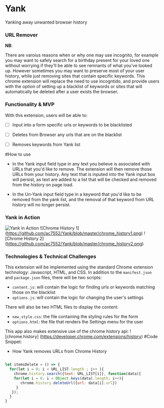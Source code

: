 # Yank

Yanking away unwanted browser history

### URL Remover

**NB**:

There are varoius reasons when or why one may use incognito, for example you may want to safely search for a birthday present for your loved one without worrying if they'll be able to see remnants of what you've looked up. However sometimes you may want to preserve most of your user history, while just removing sites that contain specific keywords. This chrome extension will replace the need to use incogntido, and provide users with the option of setting up a blacklist of keywords or sites that will automatically be deleted after a user exists the browser.




### Functionality & MVP

With this extension, users will be able to:

- [ ] Input into a form specific urls or keywords to be blacklisted
- [ ] Deletes from Browser any urls that are on the blacklist
- [ ] Removes keywords from Yank list 


#How to use

  - In the Yank input field type in any text you believe is associated  with URLs that you'd like to remove. The extension will then remove those URLs from your history. Any text that is inputed into the Yank input box will persist, as text are added to a list that will be checked and removed from the history on page load.

- In the Un-Yank input field type in a keyword that you'd like to be removed from the yank list, and the removal of that keyword from URL history will no longer persist.


### Yank in Action

![Yank in Action](https://github.com/ac7552/Yank/blob/master/Yank_in_action.png)
![Chrome History 1] (https://github.com/ac7552/Yank/blob/master/chrome_history1.png)
![Chrome History 2] (https://github.com/ac7552/Yank/blob/master/chrome_history2.png)

### Technologies & Technical Challenges

This extension will be implemented using the standard Chrome extension technology: Javascript, HTML, and CSS.  In addition to the `manifest.json` and `package.json` files, there will be two scripts:

- `content.js`: will contain the logic for finding urls or keywords matching those on the blacklist
- `options.js`: will contain the logic for changing the user's settings

There will also be two HTML files to display the content:

- `new_style.css`: the file containing the styling rules for the form
- `options.html`: the file that renders the Settings menu for the user

This app also makes extensive use of the chrome history api: 
![chrome.history] (https://developer.chrome.com/extensions/history)
#Code Snippet:
  - How Yank removes URLs from Chrome History
````Javascript

let itemsDelete = () => {
  for(let i = 0; i < URL_LIST.length ; i++ ){
    chrome.history.search({text: URL_LIST[i]}, function(data){
    for(let i = 0; i < Object.keys(data).length; i++){
       chrome.history.deleteUrl({url: data[i].url})
     }
   });
  }
}

````

<!-- ### Implementation Timeline

**Day 1**: Get started on the infrastructure of the extension, following <a href="https://developer.chrome.com/extensions/getstarted">this guide</a> from Chrome.  By the end of the day, I will have:

- A completed `package.json`
- A completed `manifest.json`
- The ability to input keywords and urls to be blacklisted

**Day 2**: Work on identifying urls that match those that have been blacklisted
using https://developer.chrome.com/extensions/history
- Removes blacklisted urls
- Removes urls that contain keywords matching those that have blacklisted

**Day 3**: Dedicate this day to polishing Day 2 work

- Upon successful exit of the browser blacklisted items are deleted
- Present new options for blacklisting upon entering a fresh browser

**Day 4**: Polish and refactored code  -->
